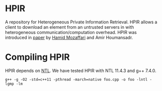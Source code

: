 # HPIR
A repository for Heterogeneous Private Information Retrieval. HPIR allows a client to download an element from an untrusted servers in with heterogeneous communication/computation overhead. HPIR was introduced in [paper]() by [Hamid Mozaffari]() and Amir Houmansadr. 

# Compiling HPIR
HPIR depends on [NTL](https://www.shoup.net/ntl/). We have tested HPIR with NTL 11.4.3 and g++ 7.4.0.



`g++ -g -O2 -std=c++11 -pthread -march=native foo.cpp -o foo -lntl -lgmp -lm`
